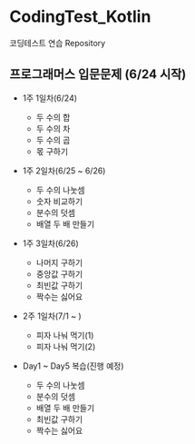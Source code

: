 # CodingTest_Kotlin
코딩테스트 연습 Repository

## 프로그래머스 입문문제 (6/24 시작)
- 1주 1일차(6/24)
  - 두 수의 합
  - 두 수의 차
  - 두 수의 곱
  - 몫 구하기
- 1주 2일차(6/25 ~ 6/26)
  - 두 수의 나눗셈
  - 숫자 비교하기
  - 분수의 덧셈
  - 배열 두 배 만들기

- 1주 3일차(6/26)
  - 나머지 구하기
  - 중앙값 구하기
  - 최빈값 구하기
  - 짝수는 싫어요
- 2주 1일차(7/1 ~ )
  - 피자 나눠 먹기(1)
  - 피자 나눠 먹기(2)


- Day1 ~ Day5 복습(진행 예정)
  - 두 수의 나눗셈
  - 분수의 덧셈
  - 배열 두 배 만들기
  - 최빈값 구하기
  - 짝수는 싫어요